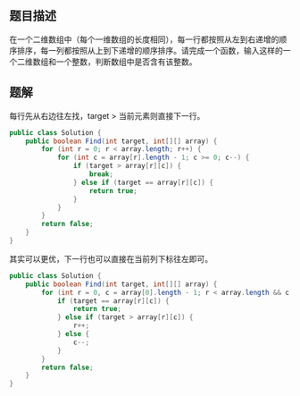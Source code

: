 ## 题目描述

在一个二维数组中（每个一维数组的长度相同），每一行都按照从左到右递增的顺序排序，每一列都按照从上到下递增的顺序排序。请完成一个函数，输入这样的一个二维数组和一个整数，判断数组中是否含有该整数。



## 题解

每行先从右边往左找，target > 当前元素则直接下一行。

```java
public class Solution {
    public boolean Find(int target, int[][] array) {
        for (int r = 0; r < array.length; r++) {
            for (int c = array[r].length - 1; c >= 0; c--) {
                if (target > array[r][c]) {
                    break;
                } else if (target == array[r][c]) {
                    return true;
                }
            }
        }
        return false;
    }
}
```



其实可以更优，下一行也可以直接在当前列下标往左即可。

```java
public class Solution {
    public boolean Find(int target, int[][] array) {
        for (int r = 0, c = array[0].length - 1; r < array.length && c >= 0;) {
            if (target == array[r][c]) {
                return true;
            } else if (target > array[r][c]) {
                r++;
            } else {
                c--;
            }
        }
        return false;
    }
}
```

